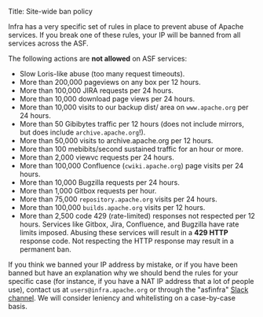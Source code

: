 Title: Site-wide ban policy

Infra has a very specific set of rules in place to prevent abuse of Apache services. If you break one of these rules, your IP will be banned from all services across the ASF.

The following actions are **not allowed** on ASF services:

- Slow Loris-like abuse (too many request timeouts).
- More than 200,000 pageviews on any box per 12 hours.
- More than 100,000 JIRA requests per 24 hours.
- More than 10,000 download page views per 24 hours.
- More than 10,000 visits to our backup dist/ area on `www.apache.org` per 24 hours.
- More than 50 Gibibytes traffic per 12 hours (does not include mirrors, but does include `archive.apache.org`!).
- More than 50,000 visits to archive.apache.org per 12 hours.
- More than 100 mebibits/second sustained traffic for an hour or more.
- More than 2,000 viewvc requests per 24 hours.
- More than 100,000 Confluence (`cwiki.apache.org`) page visits per 24 hours.
- More than 10,000 Bugzilla requests per 24 hours.
- More than 1,000 Gitbox requests per hour.
- More than 75,000 `repository.apache.org` visits per 24 hours.
- More than 100,000 `builds.apache.org` visits per 12 hours.
- More than 2,500 code 429 (rate-limited) responses not respected per 12 hours. Services like Gitbox, Jira, Confluence, and Bugzilla have rate limits imposed. Abusing these services will result in a **429 HTTP** response code. Not respecting the HTTP response may result in a permanent ban.

If you think we banned your IP address by mistake, or if you have been banned but have an explanation why we should bend the rules for your specific case (for instance, if you have a NAT IP address that a lot of people use), contact us at `users@infra.apache.org` or through the "asfinfra" <a href="https://the-asf.slack.com/" target="_blank">Slack channel</a>. We will consider leniency and whitelisting on a case-by-case basis.
